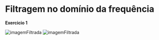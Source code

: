# Filtragem no domínio da frequência


<strong>Exercicio 1</strong><br>

![imagemFiltrada](https://user-images.githubusercontent.com/42754908/141846796-2032d90f-9766-48b9-b968-6b2a2beab6cd.png)
![imagemFiltrada](https://user-images.githubusercontent.com/42754908/141848530-f117cb05-8853-4dc4-aefc-6bb4c3f22aa7.png)
